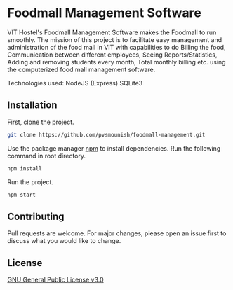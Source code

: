 # Foodmall Management Software

VIT Hostel's Foodmall Management Software makes the Foodmall to run smoothly. The mission of this project is to facilitate easy management and administration of the food mall in VIT with capabilities to do Billing the food, Communication between different employees, Seeing Reports/Statistics, Adding and removing students every month, Total monthly billing etc. using the computerized food mall management software.

Technologies used:
NodeJS (Express)
SQLite3

## Installation

First, clone the project.

```bash
git clone https://github.com/pvsmounish/foodmall-management.git
```
Use the package manager [npm](https://www.npmjs.com/) to install dependencies.
Run the following command in root directory.

```bash
npm install
```
Run the project.

```bash
npm start
```
## Contributing
Pull requests are welcome. For major changes, please open an issue first to discuss what you would like to change.


## License
[GNU General Public License v3.0](https://www.gnu.org/licenses/gpl-3.0.en.html)